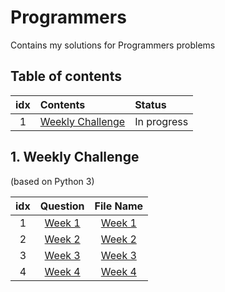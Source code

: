 # Programmers 
Contains my solutions for Programmers problems

## Table of contents
|idx | Contents 																		 | Status	   | 
|:--:|:--------------------------------------------------------------------|:------------|
|1   | [Weekly Challenge](#1-weekly-challenge) 						 | In progress |

## 1. Weekly Challenge
(based on Python 3)

| idx |Question|File Name|
|:---:|:------:|:-------:|
|  1  |[Week 1](https://programmers.co.kr/learn/courses/30/lessons/82612) | [Week 1](https://github.com/Myeongjung/Programmers/blob/main/Weekly%20Challenge/Week%201.py) |
|  2  |[Week 2](https://programmers.co.kr/learn/courses/30/lessons/83201) | [Week 2](https://github.com/Myeongjung/Programmers/blob/main/Weekly%20Challenge/Week%202.py) |
|  3  |[Week 3](https://programmers.co.kr/learn/courses/30/lessons/83201) | [Week 3](https://github.com/Myeongjung/Programmers/blob/main/Weekly%20Challenge/Week%203.py) |
|  4  |[Week 4](https://programmers.co.kr/learn/courses/30/lessons/84325) | [Week 4](https://github.com/Myeongjung/Programmers/blob/main/Weekly%20Challenge/Week%204.py) |